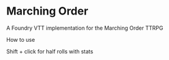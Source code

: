 # Marching Order

A Foundry VTT implementation for the Marching Order TTRPG

How to use

Shift + click for half rolls with stats